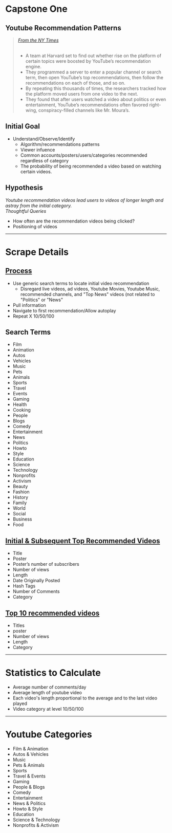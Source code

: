 # Capstone One <br>

## Youtube Recommendation Patterns

> <i> [From the NY Times](https://www.nytimes.com/2019/08/11/world/americas/youtube-brazil.html) </i><br>
> <br>
> * A team at Harvard set to find out whether rise on the platform of certain topics were boosted by YouTube’s recommendation 
> engine. 
> * They programmed a server to enter a popular channel or search term, then open YouTube’s top recommendations, then follow the recommendations on each of those, and so on. 
> * By repeating this thousands of times, the researchers tracked how the platform moved users from one video to the next. 
> * They found that after users watched a video about politics or even entertainment, YouTube’s recommendations often favored right-wing, conspiracy-filled channels like Mr. Moura’s.


## Initial Goal

* Understand/Observe/Identify<br>
    * Algorithm/recommendations patterns <br>
    * Viewer infuence <br>
    * Common accounts/posters/users/categories recommended regardless of category
    * The probability of being recommended a video based on watching certain videos. <br>
   

## Hypothesis

<i>Youtube recommendation videos lead users to videos of longer length and astray from the initial category. </i>
<br>
<i>Thoughtful Queries </i>
* How often are the recommendation videos being clicked?<br>
* Positioning of videos

---

# Scrape Details

## <u> Process </u>
* Use generic search terms to locate initial video recommendation
   * Disregard live videos, ad videos, Youtube Movies, Youtube Music, recommended channels, and "Top News" videos (not related to "Politics" or "News" 
* Pull information <br>
* Navigate to first recommendation/Allow autoplay<br>
* Repeat X 10/50/100

## </u> Search Terms </u>
* Film 
* Animation
* Autos
* Vehicles
* Music
* Pets
* Animals
* Sports
* Travel
* Events
* Gaming
* Health 
* Cooking 
* People
* Blogs
* Comedy
* Entertainment
* News
* Politics
* Howto
* Style
* Education
* Science
* Technology
* Nonprofits
* Activism
* Beauty 
* Fashion
* History
* Family
* World 
* Social
* Business
* Food


## <u> Initial & Subsequent Top Recommended Videos</u>
* Title
* Poster
* Poster’s number of subscribers
* Number of views
* Length
* Date Originally Posted
* Hash Tags
* Number of Comments 
* Category 

## <u>Top 10 recommended videos</u>
* Titles
* poster
* Number of views
* Length
* Category

---

# Statistics to Calculate
* Average number of comments/day
* Average length of youtube video
* Each video's length proportional to the average and to the last video played
* Video category at level 10/50/100

---    
    
# Youtube Categories

* Film & Animation
* Autos & Vehicles
* Music
* Pets & Animals
* Sports
* Travel & Events
* Gaming
* People & Blogs
* Comedy
* Entertainment
* News & Politics
* Howto & Style
* Education
* Science & Technology
* Nonprofits & Activism <br>





